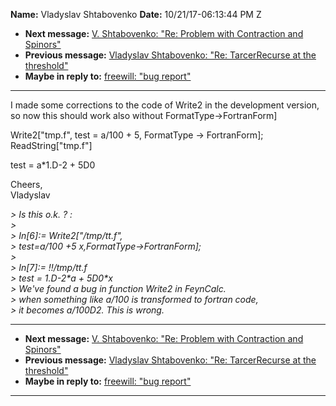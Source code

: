 **Name:** Vladyslav Shtabovenko
**Date:** 10/21/17-06:13:44 PM Z

  - **Next message:** [V. Shtabovenko: "Re: Problem with Contraction and
    Spinors"](1339.html)
  - **Previous message:** [Vladyslav Shtabovenko: "Re: TarcerRecurse at
    the threshold"](1337.html)
  - **Maybe in reply to:** [freewill: "bug report"](0150.html)

-----

I made some corrections to the code of Write2 in the development
version, so now this should work also without
FormatType-\>FortranForm]  

Write2["tmp.f", test = a/100 + 5, FormatType -\> FortranForm];  
ReadString["tmp.f"]  

test = a\*1.D-2 + 5D0  

Cheers,  
Vladyslav  

*\> Is this o.k. ? :*  
*\>*  
*\> In[6]:= Write2["/tmp/tt.f",*  
*\> test=a/100 +5 x,FormatType-\>FortranForm];*  
*\>*  
*\> In[7]:= \!\!/tmp/tt.f*  
*\> test = 1.D-2\*a + 5D0\*x*  
*\> We've found a bug in function Write2 in FeynCalc.*  
*\> when something like a/100 is transformed to fortran code,*  
*\> it becomes a/100D2. This is wrong.*  

-----

  - **Next message:** [V. Shtabovenko: "Re: Problem with Contraction and
    Spinors"](1339.html)
  - **Previous message:** [Vladyslav Shtabovenko: "Re: TarcerRecurse at
    the threshold"](1337.html)
  - **Maybe in reply to:** [freewill: "bug report"](0150.html)

-----

